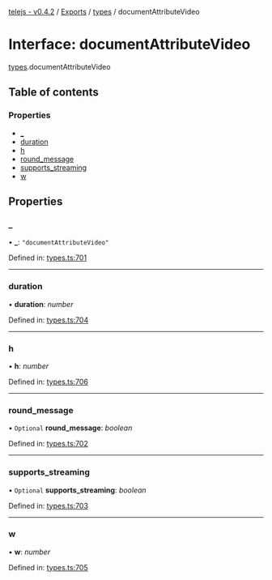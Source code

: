 [telejs - v0.4.2](../README.md) / [Exports](../modules.md) / [types](../modules/types.md) / documentAttributeVideo

# Interface: documentAttributeVideo

[types](../modules/types.md).documentAttributeVideo

## Table of contents

### Properties

- [\_](types.documentattributevideo.md#_)
- [duration](types.documentattributevideo.md#duration)
- [h](types.documentattributevideo.md#h)
- [round\_message](types.documentattributevideo.md#round_message)
- [supports\_streaming](types.documentattributevideo.md#supports_streaming)
- [w](types.documentattributevideo.md#w)

## Properties

### \_

• **\_**: ``"documentAttributeVideo"``

Defined in: [types.ts:701](https://github.com/telejs/telejs/blob/64a8dcf/src/types.ts#L701)

___

### duration

• **duration**: *number*

Defined in: [types.ts:704](https://github.com/telejs/telejs/blob/64a8dcf/src/types.ts#L704)

___

### h

• **h**: *number*

Defined in: [types.ts:706](https://github.com/telejs/telejs/blob/64a8dcf/src/types.ts#L706)

___

### round\_message

• `Optional` **round\_message**: *boolean*

Defined in: [types.ts:702](https://github.com/telejs/telejs/blob/64a8dcf/src/types.ts#L702)

___

### supports\_streaming

• `Optional` **supports\_streaming**: *boolean*

Defined in: [types.ts:703](https://github.com/telejs/telejs/blob/64a8dcf/src/types.ts#L703)

___

### w

• **w**: *number*

Defined in: [types.ts:705](https://github.com/telejs/telejs/blob/64a8dcf/src/types.ts#L705)
